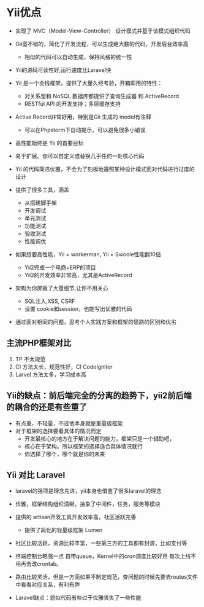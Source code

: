# Yii优点

* 实现了 MVC（Model-View-Controller） 设计模式并基于该模式组织代码

* Gii蛮不错的，简化了开发流程，可以生成绝大数的代码，开发后台效率高
  * 相似的代码可以自动生成，保持风格的统一性

* Yii的源码可读性好,运行速度比Laravel快

* Yii 是一个全栈框架，提供了大量久经考验，开箱即用的特性：
  * 对关系型和 NoSQL 数据库都提供了查询生成器 和 ActiveRecord
  * RESTful API 的开发支持；多层缓存支持

* Active Record非常好用，特别是Gii 生成的 model有注释
  * 可以在Phpstorm下自动提示，可以避免很多小错误

* 高性能始终是 Yii 的首要目标
* 易于扩展。你可以自定义或替换几乎任何一处核心代码
* Yii 的代码简洁优雅，不会为了刻板地遵照某种设计模式而对代码进行过度的设计

* 提供了很多工具，涵盖
  * 从搭建脚手架
  * 开发调试
  * 单元测试
  * 功能测试
  * 验收测试
  * 性能调优

* 如果想要高性能，Yii + workerman, Yii + Swoole性能翻10倍
  * Yii2完成一个电商+ERP的项目
  * Yii2的开发效率非常高，尤其是ActiveRecord

* 架构为你屏蔽了大量细节,让你不用关心
  * SQL注入,XSS, CSRF
  * 设置 cookie和session，也能写出优雅的代码

* 通过面对相同的问题，思考个人实践方案和框架的思路的区别和优劣



## 主流PHP框架对比
1. TP 不太规范
2. CI 方法太长，规范性好，CI CodeIgniter
3. Larvel 方法太多，学习成本高


## Yii的缺点：前后端完全的分离的趋势下，yii2前后端的耦合的还是有些重了
* 有点重，不轻量，不过他本身就是重量级框架
* 对于框架的选择要看具体的情况而定
  * 开发最核心的地方在于解决问题的能力，框架只是一个辅助吧，
  * 核心在于架构。所以框架的选择适合具体情况就行
  * 你选择了哪个，哪个就是你的未来



## Yii 对比 Laravel
* laravel的强项是理念先进，yii本身也借鉴了很多laravel的理念
* 优雅，框架结构组织清晰，抽象了中间件，任务，服务等模块
* 提供的 artisan开发工具开发效率高，社区活跃完善
  * 提供了简化的轻量级框架 Lumen
* 社区比较活跃，资源比较丰富，一些第三方的工具都有封装，比如支付等
* 终端控制台略强一点
  自带queue，Kernel中的cron调度比较好用
  每次上线不用再去改crontab。

* 路由比较灵活，但是一方面如果不制定规范，查问题的时候先要去routes文件中看看对应关系，有利有弊

* Laravel缺点：貌似代码有些过于优雅丧失了一些性能
